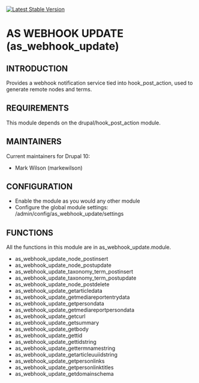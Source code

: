 [![Latest Stable Version](https://poser.pugx.org/as-cornell/as_webhook_update/v)](https://packagist.org/packages/as-cornell/as_webhook_update)
# AS WEBHOOK UPDATE (as_webhook_update)

## INTRODUCTION

Provides a webhook notification service tied into hook_post_action, used to generate remote nodes and terms.

## REQUIREMENTS

This module depends on the drupal/hook_post_action module.

## MAINTAINERS

Current maintainers for Drupal 10:

- Mark Wilson (markewilson)

## CONFIGURATION
- Enable the module as you would any other module
- Configure the global module settings: /admin/config/as_webhook_update/settings

## FUNCTIONS

All the functions in this module are in as_webhook_update.module.

- as_webhook_update_node_postinsert
- as_webhook_update_node_postupdate
- as_webhook_update_taxonomy_term_postinsert
- as_webhook_update_taxonomy_term_postupdate
- as_webhook_update_node_postdelete
- as_webhook_update_getarticledata
- as_webhook_update_getmediareportentrydata
- as_webhook_update_getpersondata
- as_webhook_update_getmediareportpersondata
- as_webhook_update_getcurl
- as_webhook_update_getsummary
- as_webhook_update_getbody
- as_webhook_update_gettid
- as_webhook_update_gettidstring
- as_webhook_update_gettermnamestring
- as_webhook_update_getarticleuuiidstring
- as_webhook_update_getpersonlinks
- as_webhook_update_getpersonlinktitles
- as_webhook_update_getdomainschema